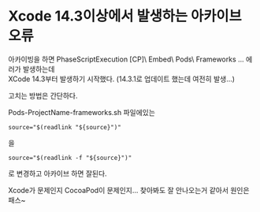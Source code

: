 # Xcode 14.3이상에서 발생하는 아카이브 오류

아카이빙을 하면 PhaseScriptExecution [CP]\ Embed\ Pods\ Frameworks ... 에러가 발생하는데   
XCode 14.3부터 발생하기 시작했다. (14.3.1로 업데이트 했는데 여전히 발생...)

고치는 방법은 간단하다.  

Pods-ProjectName-frameworks.sh 파일에있는

```
source="$(readlink "${source}")"
```

을

```
source="$(readlink -f "${source}")"
```

로 변경하고 아카이브 하면 잘된다.

Xcode가 문제인지 CocoaPod이 문제인지... 찾아봐도 잘 안나오는거 같아서 원인은 패스~